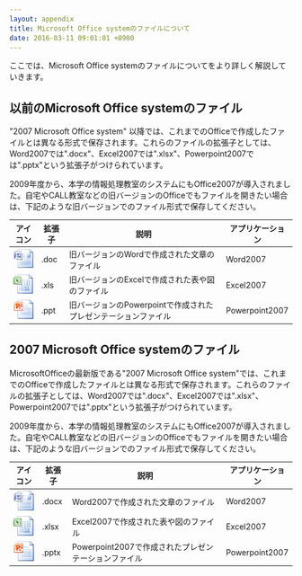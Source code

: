 ```yaml
---
layout: appendix
title: Microsoft Office systemのファイルについて
date: 2016-03-11 09:01:01 +0900
---
```



ここでは、Microsoft Office systemのファイルについてをより詳しく解説していきます。


以前のMicrosoft Office systemのファイル
---------------------------------------

"2007 Microsoft Office system" 以降では、これまでのOfficeで作成したファイルとは異なる形式で保存されます。これらのファイルの拡張子としては、Word2007では".docx"、Excel2007では".xlsx"、Powerpoint2007では".pptx"という拡張子がつけられています。

2009年度から、本学の情報処理教室のシステムにもOffice2007が導入されました。自宅やCALL教室などの旧バージョンのOfficeでもファイルを開きたい場合は、下記のような旧バージョンでのファイル形式で保存してください。

<table>
<thead>
<tr>
<th>アイコン</th>
<th>拡張子</th>
<th>説明</th>
<th>アプリケーション</th>
</tr>
</thead>
<tbody>
<tr>
<td><img src="pic/docx.png"></td>
<td>.doc</td>
<td>旧バージョンのWordで作成された文章のファイル</td>
<td>Word2007</td>
</tr>
<tr>
<td><img src="pic/xlsx.png"></td>
<td>.xls</td>
<td>旧バージョンのExcelで作成された表や図のファイル</td>
<td>Excel2007</td>
</tr>
<tr>
<td><img src="pic/pptx.png"></td>
<td>.ppt</td>
<td>旧バージョンのPowerpointで作成されたプレゼンテーションファイル</td>
<td>Powerpoint2007</td>
</tr>
</tbody>
</table>


2007 Microsoft Office systemのファイル
--------------------------------------

MicrosoftOfficeの最新版である"2007 Microsoft Office system"では、これまでのOfficeで作成したファイルとは異なる形式で保存されます。これらのファイルの拡張子としては、Word2007では".docx"、Excel2007では".xlsx"、Powerpoint2007では".pptx"という拡張子がつけられています。

2009年度から、本学の情報処理教室のシステムにもOffice2007が導入されました。自宅やCALL教室などの旧バージョンのOfficeでもファイルを開きたい場合は、下記のような旧バージョンでのファイル形式で保存してください。

<table>
<thead>
<tr>
<th>アイコン</th>
<th>拡張子</th>
<th>説明</th>
<th>アプリケーション</th>
</tr>
</thead>
<tbody>
<tr>
<td><img src="pic/docx.png"></td>
<td>.docx</td>
<td>Word2007で作成された文章のファイル</td>
<td>Word2007</td>
</tr>
<tr>
<td><img src="pic/xlsx.png"></td>
<td>.xlsx</td>
<td>Excel2007で作成された表や図のファイル</td>
<td>Excel2007</td>
</tr>
<tr>
<td><img src="pic/pptx.png"></td>
<td>.pptx</td>
<td>Powerpoint2007で作成されたプレゼンテーションファイル</td>
<td>Powerpoint2007</td>
</tr>
</tbody>
</table>
